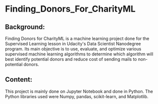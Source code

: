# Finding_Donors_For_CharityML
## Background: 
Finding Donors for CharityML is a machine learning project done for the Supervised Learning lesson in Udacity's Data Scientist Nanodegree program. Its main objective is to use, evaluate, and optimize various supervised machine learning algorithms to determine which algorithm will best identify potential donors and reduce cost of sending mails to non-potential donors.  
## Content: 
This project is mainly done on Jupyter Notebook and done in Python. The Python libraries used were Numpy, pandas, scikit-learn, and Matplotlib. 

